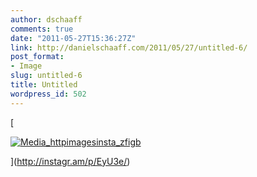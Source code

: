 ```yaml
---
author: dschaaff
comments: true
date: "2011-05-27T15:36:27Z"
link: http://danielschaaff.com/2011/05/27/untitled-6/
post_format:
- Image
slug: untitled-6
title: Untitled
wordpress_id: 502
---
```


[

[![Media_httpimagesinsta_zfigb](http://posterous.com/getfile/files.posterous.com/danielschaaff/txBAsrocohfBxpqJwunCwaGtuioFvvHBCzrjkpbomjwinEdvuJDpxozehasm/media_httpimagesinsta_zfigB.jpg.scaled500.jpg)](http://posterous.com/getfile/files.posterous.com/danielschaaff/txBAsrocohfBxpqJwunCwaGtuioFvvHBCzrjkpbomjwinEdvuJDpxozehasm/media_httpimagesinsta_zfigB.jpg.scaled1000.jpg)

](http://instagr.am/p/EyU3e/)
